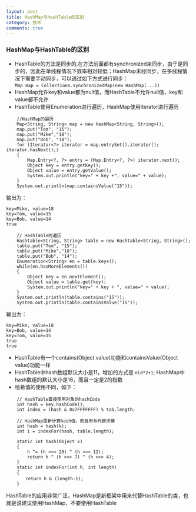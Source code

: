 ```yaml
---
layout: post
title: HashMap与HashTable的区别 
category: 技术
comments: true
---
```


### HashMap与HashTable的区别

* HashTable的方法是同步的,在方法前面都有synchronized来同步，由于是同步的，因此在单线程情况下效率相对较低；HashMap未经同步，在多线程情况下需要手动同步，可以通过如下方式进行同步：   
`Map map = Collections.synchronizedMap(new HashMap(...))`   
* HashMap允许key和value都为null值，而HashTable不允许null值，key和value都不允许   
* HashTable使用Enumeration进行遍历，HashMap使用Iterator进行遍历
```
    //HashMap的遍历
    Map<String, String> map = new HashMap<String, String>();
    map.put("Tom", "15");  
    map.put("Mike","18");  
    map.put("Bob", "14");
    for (Iterator<?> iterator = map.entrySet().iterator(); iterator.hasNext();)
    {
        Map.Entry<?, ?> entry = (Map.Entry<?, ?>) iterator.next();
        Object key = entry.getKey();
        Object value = entry.getValue();			
        System.out.println("key=" + key +", value=" + value);
    }	
    System.out.println(map.containsValue("15"));
```
输出为：   
```
key=Mike, value=18
key=Tom, value=15
key=Bob, value=14
true
```
```
    // HashTable的遍历
    Hashtable<String, String> table = new Hashtable<String, String>();  
    table.put("Tom", "15");  
    table.put("Mike","18");  
    table.put("Bob", "14");  
    Enumeration<String> en = table.keys();  
    while(en.hasMoreElements())
    {  
        Object key = en.nextElement();  
        Object value = table.get(key);  
        System.out.println("key=" + key + ", value=" + value);  
    }  
    System.out.println(table.contains("15"));
    System.out.println(table.containsValue("15"));
```
输出为：
```
key=Mike, value=18
key=Bob, value=14
key=Tom, value=15
true
true
```   
* HashTable有一个contains(Object value)功能和containsValue(Object value)功能一样   
* HashTable中hash数组默认大小是11，增加的方式是 `old*2+1`; HashMap中hash数组的默认大小是16，而且一定是2的指数   
* 哈希值的使用不同，如下：   
```
    // HashTable直接使用对象的hashCode
    int hash = key.hashCode();
    int index = (hash & 0x7FFFFFFF) % tab.length;

    // HashMap重新计算hash值，而且用与代替求模
    int hash = hash(k);
    int i = indexFor(hash, table.length);

    static int hash(Object x)
    {
        h ^= (h >>> 20) ^ (h >>> 12);
        return h ^ (h >>> 7) ^ (h >>> 4);
    }
    static int indexFor(int h, int length) 
    {
　　    return h & (length-1);
    }
```
HashTable的应用非常广泛，HashMap是新框架中用来代替HashTable的类，也就是说建议使用HashMap，不要使用HashTable
